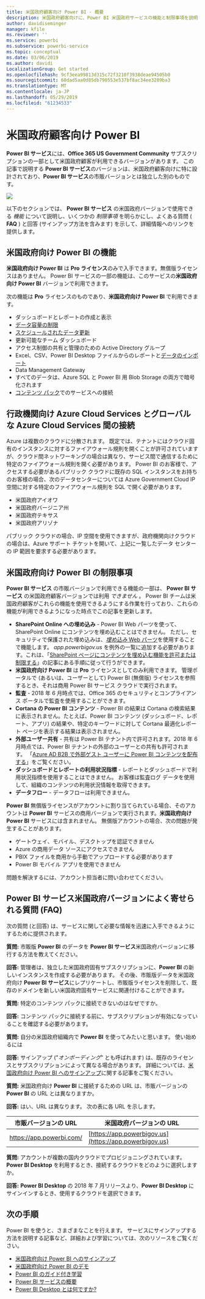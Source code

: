 ```yaml
---
title: 米国政府顧客向け Power BI - 概要
description: 米国政府顧客向けに、Power BI 米国政府サービスの機能と制限事項を説明します。
author: davidiseminger
manager: kfile
ms.reviewer: ''
ms.service: powerbi
ms.subservice: powerbi-service
ms.topic: conceptual
ms.date: 03/06/2019
ms.author: davidi
LocalizationGroup: Get started
ms.openlocfilehash: 9cf3eea99813d315c72f3210f3938deae94505b0
ms.sourcegitcommit: 60dad5aa0d85db790553e537bf8ac34ee3289ba3
ms.translationtype: MT
ms.contentlocale: ja-JP
ms.lasthandoff: 05/29/2019
ms.locfileid: "61234533"
---
```

# <a name="power-bi-for-us-government-customers"></a>米国政府顧客向け Power BI
**Power BI サービス**には、**Office 365 US Government Community** サブスクリプションの一部として米国政府顧客が利用できるバージョンがあります。 この記事で説明する **Power BI サービス**のバージョンは、米国政府顧客向けに特に設計されており、**Power BI サービス**の市販バージョンとは独立した別のものです。

![](media/service-govus-overview/service_usgov_overview-1.png)

以下のセクションでは、 **Power BI サービス** の米国政府バージョンで使用できる *機能* について説明し、いくつかの *制限事項* を明らかにし、よくある質問 ( **FAQ** ) と回答 (サインアップ方法を含みます) を示して、詳細情報へのリンクを提供します。

## <a name="features-of-power-bi-us-government"></a>米国政府向け Power BI の機能
**米国政府向け Power BI** は **Pro ライセンス**のみで入手できます。無償版ライセンスはありません。 Power BI サービスの一部の機能は、このサービスの**米国政府向け Power BI** バージョンで利用できます。

次の機能は **Pro** ライセンスのものであり、**米国政府向け Power BI** で利用できます。

* ダッシュボードとレポートの作成と表示
* [データ容量の制限](service-admin-manage-your-data-storage-in-power-bi.md)
* [スケジュールされたデータ更新](refresh-data.md)
* 更新可能なチーム ダッシュボード
* アクセス制御の共有と管理のための Active Directory グループ
* Excel、CSV、Power BI Desktop ファイルからのレポートと[データのインポート](service-get-data.md)
* Data Management Gateway
* すべてのデータは、Azure SQL と Power BI 用 Blob Storage の両方で暗号化されます
* [コンテンツ パック](service-connect-to-services.md)でのサービスへの接続

## <a name="connectivity-between-government-and-global-azure-cloud-services"></a>行政機関向け Azure Cloud Services とグローバルな Azure Cloud Services 間の接続 

Azure は複数のクラウドに分散されます。 既定では、テナントにはクラウド固有のインスタンスに対するファイアウォール規則を開くことが許可されていますが、クラウド間ネットワーキングの場合は異なり、サービス間で通信するために特定のファイアウォール規則を開く必要があります。 Power BI のお客様で、アクセスする必要があるパブリック クラウドに既存の SQL インスタンスをお持ちのお客様の場合、次のデータセンターについては Azure Government Cloud IP 空間に対する特定のファイアウォール規則を SQL で開く必要があります。

* 米国政府アイオワ
* 米国政府バージニア州
* 米国政府テキサス
* 米国政府アリゾナ

パブリック クラウドの場合、IP 空間を使用できますが、政府機関向けクラウドの場合は、Azure サポート チケットを開いて、上記に一覧したデータ センターの IP 範囲を要求する必要があります。 


## <a name="limitations-of-power-bi-us-government"></a>米国政府向け Power BI の制限事項
**Power BI サービス** の市販バージョンで利用できる機能の一部は、 **Power BI サービス** の米国政府顧客バージョンでは利用 *できません* 。 Power BI チームは米国政府顧客がこれらの機能を使用できるようにする作業を行っており、これらの機能が利用できるようになった時点でこの記事を更新します。

* **SharePoint Online への埋め込み** - Power BI Web パーツを使って、SharePoint Online にコンテンツを埋め込むことはできません。 ただし、セキュリティで保護された埋め込みは、[*埋め込み* Web パーツ](https://docs.microsoft.com/power-bi/service-embed-secure)を使用することで機能します。 *app.powerbigov.us* を例外の一覧に追加する必要があります。これは、「[SharePoint ページにコンテンツを埋め込む機能を許可または制限する](https://support.office.com/article/allow-or-restrict-the-ability-to-embed-content-on-sharepoint-pages-e7baf83f-09d0-4bd1-9058-4aa483ee137b)」の記事にある手順に従って行うができます。
* **米国政府向け Power BI** は **Pro** ライセンスとしてのみ利用できます。 管理ポータルで (あるいは、ユーザーとして) Power BI (無償版) ライセンスを参照するとき、それは商用 Power BI サービス クラウドで実行されます。
* **監査** - 2018 年 6 月時点では、Office 365 のセキュリティとコンプライアンス ポータルで監査を使用することができます。
* **Cortana の Power BI コンテンツ** - Power BI の結果は Cortana の検索結果に表示されません。たとえば、Power BI コンテンツ (ダッシュボード、レポート、アプリ) の結果や、特定のキーワードに対して Cortana 最適化レポート ページを表示する結果は表示されません。
* **外部ユーザー共有** - 共有は Power BI テナント内で許可されます。2018 年 6 月時点では、Power BI テナントの外部のユーザーとの共有も許可されます。 「[Azure AD B2B で外部ゲスト ユーザーに Power BI コンテンツを配布する](service-admin-azure-ad-b2b.md)」をご覧ください。
* **ダッシュボードとレポートの利用状況指標** - レポートとダッシュボードで利用状況指標を使用することはできません。 お客様は監査ログ データを使用して、組織のコンテンツの利用状況情報を取得できます。
* **データフロー** - データフローは利用できません。

**Power BI** 無償版ライセンスがアカウントに割り当てられている場合、そのアカウントは **Power BI** サービスの商用バージョンで実行されます。**米国政府向け Power BI** サービスには含まれません。 無償版アカウントの場合、次の問題が発生することがあります。

* ゲートウェイ、モバイル、デスクトップを認証できません
* Azure の商用データ ソースにアクセスできません
* PBIX ファイルを商用から手動でアップロードする必要があります
* Power BI モバイル アプリを使用できません

問題を解決するには、アカウント担当者に問い合わせてください。

## <a name="frequently-asked-questions-faq-for-the-us-government-version-of-the-power-bi-service"></a>Power BI サービス米国政府バージョンによく寄せられる質問 (FAQ)
次の質問 (と回答) は、サービスに関して必要な情報を迅速に入手できるようにするために提供されます。

**質問:** 市販版 **Power BI** のデータを **Power BI サービス**米国政府バージョンに移行する方法を教えてください。

**回答:** 管理者は、独立した米国政府固有サブスクリプションに、**Power BI** の新しいインスタンスを作成する必要があります。 その後、市販版データを米国政府向け **Power BI サービス**にレプリケートし、市販版ライセンスを削除して、既存のドメインを新しい米国政府固有サービスに関連付けることができます。

**質問:** 特定のコンテンツ パックに接続できないのはなぜですか。

**回答:** コンテンツ パックに接続する前に、サブスクリプションが有効になっていることを確認する必要があります。

**質問:** 自分の米国政府組織内で **Power BI** を使ってみたいと思います。 使い始めるには

**回答:** サインアップ ("*オンボーディング*" とも呼ばれます) は、既存のライセンスとサブスクリプションによって異なる場合があります。 詳細については、[米国政府向け Power BI へのサインアップ](service-govus-signup.md)に関する記事をご覧ください。

**質問:** 米国政府向け **Power BI** に接続するための URL は、市販バージョンの **Power BI** の URL とは異なりますか。

**回答:** はい、URL は異なります。 次の表に各 URL を示します。

| 市販バージョンの URL | 米国政府バージョンの URL |
| --- | --- |
| https://app.powerbi.com/ |[https://app.powerbigov.us](https://app.powerbigov.us) |

**質問:** アカウントが複数の国内クラウドでプロビジョニングされています。 **Power BI Desktop** を利用するとき、接続するクラウドをどのように選択しますか。

**回答:** **Power BI Desktop** の 2018 年 7 月リリースより、**Power BI Desktop** にサインインするとき、使用するクラウドを選択できます。


## <a name="next-steps"></a>次の手順
Power BI を使うと、さまざまなことを行えます。 サービスにサインアップする方法を説明する記事など、詳細および学習については、次のリソースをご覧ください。

* [米国政府向け Power BI へのサインアップ](service-govus-signup.md)
* <a href="https://channel9.msdn.com/Blogs/Azure/Cognitive-Services-HDInsight-and-Power-BI-on-Azure-Government">米国政府向け Power BI のデモ</a>
* [Power BI のガイド付き学習](guided-learning/gettingstarted.yml?tutorial-step=1)
* [Power BI サービスの概要](service-get-started.md)
* [Power BI Desktop とは何ですか?](desktop-what-is-desktop.md)

